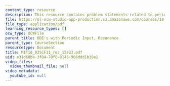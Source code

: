 ```yaml
---
content_type: resource
description: This resource contains problem statements related to periodic input.
file: https://ol-ocw-studio-app-production.s3.amazonaws.com/courses/18-03sc-differential-equations-fall-2011/e31d60ba3f8478f80145966ddd1b38e1_MIT18_03SCF11_rec_15s23.pdf
file_type: application/pdf
learning_resource_types: []
ocw_type: OCWFile
parent_title: ODE's with Periodic Input, Resonance
parent_type: CourseSection
resourcetype: Document
title: MIT18_03SCF11_rec_15s23.pdf
uid: e31d60ba-3f84-78f8-0145-966ddd1b38e1
video_files:
  video_thumbnail_file: null
video_metadata:
  youtube_id: null
---
```

